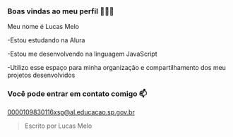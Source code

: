 ### Boas vindas ao meu perfil 💚💚💚

Meu nome é Lucas Melo

-Estou estudando na Alura

-Estou me desenvolvendo na linguagem JavaScript

-Utilizo esse espaço para minha organização e compartilhamento dos meu projetos desenvolvidos

### Você pode entrar em contato comigo 📫
0000109830116xsp@al.educacao.sp.gov.br

> Escrito por Lucas Melo
